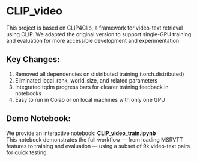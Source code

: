 # CLIP_video 
This project is based on CLIP4Clip, a framework for video-text retrieval using CLIP.
We adapted the original version to support single-GPU training and evaluation for more accessible development and experimentation

## Key Changes:
1. Removed all dependencies on distributed training (torch.distributed)
2. Eliminated local_rank, world_size, and related parameters
3. Integrated tqdm progress bars for clearer training feedback in notebooks
4. Easy to run in Colab or on local machines with only one GPU
   
## Demo Notebook:
We provide an interactive notebook:
**CLIP_video_train.ipynb** <br>
This notebook demonstrates the full workflow — from loading MSRVTT features to training and evaluation — using a subset of 9k video-text pairs for quick testing.

